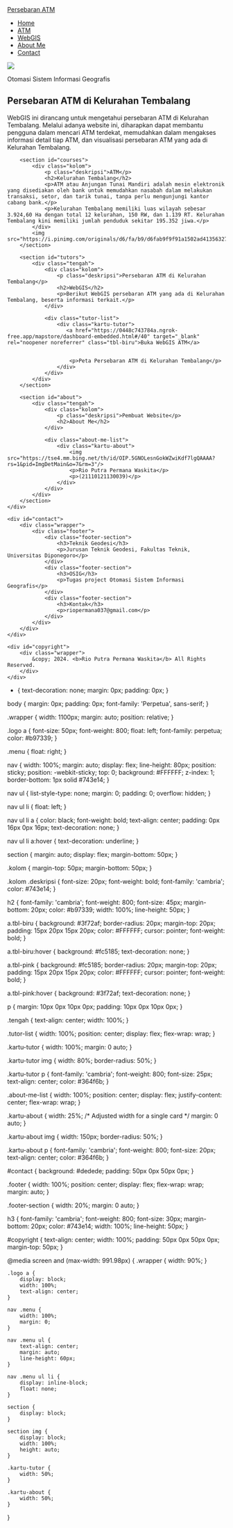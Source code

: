 <!DOCTYPE html>
<html lang="en">
<head>
    <meta charset="UTF-8">
    <meta name="viewport" content="width=device-width, initial-scale=1.0">
    <title>Persebaran ATM di Kelurahan Tembalang</title>
    <link rel="stylesheet" href="style.css">
</head>
<body>
    <nav>
        <div class="wrapper">
            <div class="logo"><a href=''>Persebaran ATM</a></div>
            <div class="menu">
                <ul>
                    <li><a href="#home">Home</a></li>
                    <li><a href="#courses">ATM</a></li>
                    <li><a href="#tutors">WebGIS</a></li>
                    <li><a href="#about">About Me</a></li>
                    <li><a href="#contact">Contact</a></li>
                </ul>
            </div>
        </div>
    </nav>
    <div class="wrapper">
        <section id="home">
            <img src="https://img.freepik.com/premium-vector/tm-machine-isolated-white-background-cash-machine-banking-technology_373887-2383.jpg?w=360"/>
            <div class="kolom">
                <p class="deskripsi">Otomasi Sistem Informasi Geografis</p>
                <h2>Persebaran ATM di Kelurahan Tembalang</h2>
                <p>WebGIS ini dirancang untuk mengetahui persebaran ATM di Kelurahan Tembalang. Melalui adanya website ini, diharapkan dapat membantu pengguna dalam mencari ATM terdekat, memudahkan dalam mengakses informasi detail tiap ATM, dan visualisasi persebaran ATM yang ada di Kelurahan Tembalang.</p>
            </div>
        </section>

        <section id="courses">
            <div class="kolom">
                <p class="deskripsi">ATM</p>
                <h2>Kelurahan Tembalang</h2>
                <p>ATM atau Anjungan Tunai Mandiri adalah mesin elektronik yang disediakan oleh bank untuk memudahkan nasabah dalam melakukan transaksi, setor, dan tarik tunai, tanpa perlu mengunjungi kantor cabang bank.</p>
                <p>Kelurahan Tembalang memiliki luas wilayah sebesar 3.924,60 Ha dengan total 12 kelurahan, 150 RW, dan 1.139 RT. Kelurahan Tembalang kini memiliki jumlah penduduk sekitar 195.352 jiwa.</p>
            </div>
            <img src="https://i.pinimg.com/originals/d6/fa/b9/d6fab9f9f91a1502ad413563276fd1c5.gif"/>
        </section>

        <section id="tutors">
            <div class="tengah">
                <div class="kolom">
                    <p class="deskripsi">Persebaran ATM di Kelurahan Tembalang</p>
                    <h2>WebGIS</h2>
                    <p>Berikut WebGIS persebaran ATM yang ada di Kelurahan Tembalang, beserta informasi terkait.</p>
                </div>

                <div class="tutor-list">
                    <div class="kartu-tutor">
                       <a href="https://0448c743784a.ngrok-free.app/mapstore/dashboard-embedded.html#/40" target="_blank" rel="noopener noreferrer" class="tbl-biru">Buka WebGIS ATM</a>


                        <p>Peta Persebaran ATM di Kelurahan Tembalang</p>
                    </div>
                </div>
            </div>
        </section>

        <section id="about">
            <div class="tengah">
                <div class="kolom">
                    <p class="deskripsi">Pembuat Website</p>
                    <h2>About Me</h2>
                </div>

                <div class="about-me-list">
                    <div class="kartu-about">
                        <img src="https://tse4.mm.bing.net/th/id/OIP.5GNOLesnGokWZwiKdf7lgQAAAA?rs=1&pid=ImgDetMain&o=7&rm=3"/>
                        <p>Rio Putra Permana Waskita</p>
                        <p>(21110121130039)</p>
                    </div>
                </div>
            </div>
        </section>
    </div>

    <div id="contact">
        <div class="wrapper">
            <div class="footer">
                <div class="footer-section">
                    <h3>Teknik Geodesi</h3>
                    <p>Jurusan Teknik Geodesi, Fakultas Teknik, Universitas Diponegoro</p>
                </div>
                <div class="footer-section">
                    <h3>OSIG</h3>
                    <p>Tugas project Otomasi Sistem Informasi Geografis</p>
                </div>
                <div class="footer-section">
                    <h3>Kontak</h3>
                    <p>riopermana037@gmail.com</p>
                </div>
            </div>
        </div>
    </div>

    <div id="copyright">
        <div class="wrapper">
            &copy; 2024. <b>Rio Putra Permana Waskita</b> All Rights Reserved.
        </div>
    </div>
    
</body>
</html>

* {
    text-decoration: none;
    margin: 0px;
    padding: 0px;
}

body {
    margin: 0px;
    padding: 0px;
    font-family: 'Perpetua', sans-serif;
}

.wrapper {
    width: 1100px;
    margin: auto;
    position: relative;
}

.logo a {
    font-size: 50px;
    font-weight: 800;
    float: left;
    font-family: perpetua;
    color: #b97339;
}

.menu {
    float: right;
}

nav {
    width: 100%;
    margin: auto;
    display: flex;
    line-height: 80px;
    position: sticky;
    position: -webkit-sticky;
    top: 0;
    background: #FFFFFF;
    z-index: 1;
    border-bottom: 1px solid #743e14;
}

nav ul {
    list-style-type: none;
    margin: 0;
    padding: 0;
    overflow: hidden;
}

nav ul li {
    float: left;
}

nav ul li a {
    color: black;
    font-weight: bold;
    text-align: center;
    padding: 0px 16px 0px 16px;
    text-decoration: none;
}

nav ul li a:hover {
    text-decoration: underline;
}

section {
    margin: auto;
    display: flex;
    margin-bottom: 50px;
}

.kolom {
    margin-top: 50px;
    margin-bottom: 50px;
}

.kolom .deskripsi {
    font-size: 20px;
    font-weight: bold;
    font-family: 'cambria';
    color: #743e14;
}

h2 {
    font-family: 'cambria';
    font-weight: 800;
    font-size: 45px;
    margin-bottom: 20px;
    color: #b97339;
    width: 100%;
    line-height: 50px;
}

a.tbl-biru {
    background: #3f72af;
    border-radius: 20px;
    margin-top: 20px;
    padding: 15px 20px 15px 20px;
    color: #FFFFFF;
    cursor: pointer;
    font-weight: bold;
}

a.tbl-biru:hover {
    background: #fc5185;
    text-decoration: none;
}

a.tbl-pink {
    background: #fc5185;
    border-radius: 20px;
    margin-top: 20px;
    padding: 15px 20px 15px 20px;
    color: #FFFFFF;
    cursor: pointer;
    font-weight: bold;
}

a.tbl-pink:hover {
    background: #3f72af;
    text-decoration: none;
}

p {
    margin: 10px 0px 10px 0px;
    padding: 10px 0px 10px 0px;
}

.tengah {
    text-align: center;
    width: 100%;
}

.tutor-list {
    width: 100%;
    position: center;
    display: flex;
    flex-wrap: wrap;
}

.kartu-tutor {
    width: 100%;
    margin: 0 auto;
}

.kartu-tutor img {
    width: 80%;
    border-radius: 50%;
}

.kartu-tutor p {
    font-family: 'cambria';
    font-weight: 800;
    font-size: 25px;
    text-align: center;
    color: #364f6b;
}

.about-me-list {
    width: 100%;
    position: center;
    display: flex;
    justify-content: center;
    flex-wrap: wrap;
}

.kartu-about {
    width: 25%; /* Adjusted width for a single card */
    margin: 0 auto;
}

.kartu-about img {
    width: 150px;
    border-radius: 50%;
}

.kartu-about p {
    font-family: 'cambria';
    font-weight: 800;
    font-size: 20px;
    text-align: center;
    color: #364f6b;
}


#contact {
    background: #dedede;
    padding: 50px 0px 50px 0px;
}

.footer {
    width: 100%;
    position: center;
    display: flex;
    flex-wrap: wrap;
    margin: auto;
}

.footer-section {
    width: 20%;
    margin: 0 auto;
}

h3 {
    font-family: 'cambria';
    font-weight: 800;
    font-size: 30px;
    margin-bottom: 20px;
    color: #743e14;
    width: 100%;
    line-height: 50px;
}

#copyright {
    text-align: center;
    width: 100%;
    padding: 50px 0px 50px 0px;
    margin-top: 50px;
}

@media screen and (max-width: 991.98px) {
    .wrapper {
        width: 90%;
    }

    .logo a {
        display: block;
        width: 100%;
        text-align: center;
    }

    nav .menu {
        width: 100%;
        margin: 0;
    }

    nav .menu ul {
        text-align: center;
        margin: auto;
        line-height: 60px;
    }

    nav .menu ul li {
        display: inline-block;
        float: none;
    }

    section {
        display: block;
    }

    section img {
        display: block;
        width: 100%;
        height: auto;
    }

    .kartu-tutor {
        width: 50%;
    }

    .kartu-about {
        width: 50%;
    }
}
